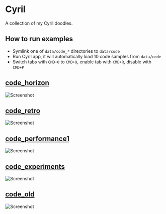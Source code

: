 # Cyril
A collection of my Cyril doodles.

## How to run examples
* Symlink one of `data/code_*` directories to `data/code`
* Run Cyril app, it will automatically load 10 code samples from `data/code`
* Switch tabs with `CMD+0` to `CMD+9`, enable tab with `CMD+R`, disable with `CMD+P`

## [code_horizon](https://github.com/marcinbiegun/creativecoding-sketches/blob/master/Cyril/data/code_horizon)
![Screenshot](https://raw.githubusercontent.com/marcinbiegun/creativecoding-sketches/master/Cyril/_docs/code_horizon.png)

## [code_retro](https://github.com/marcinbiegun/creativecoding-sketches/blob/master/Cyril/data/code_retro)
![Screenshot](https://raw.githubusercontent.com/marcinbiegun/creativecoding-sketches/master/Cyril/_docs/code_retro.png)

## [code_performance1](https://github.com/marcinbiegun/creativecoding-sketches/blob/master/Cyril/data/code_performance1)
![Screenshot](https://raw.githubusercontent.com/marcinbiegun/creativecoding-sketches/master/Cyril/_docs/code_performance1.png)

## [code_experiments](https://github.com/marcinbiegun/creativecoding-sketches/blob/master/Cyril/data/code_experiments)
![Screenshot](https://raw.githubusercontent.com/marcinbiegun/creativecoding-sketches/master/Cyril/_docs/code_experiments.png)

## [code_old](https://github.com/marcinbiegun/creativecoding-sketches/blob/master/Cyril/data/code_old)
![Screenshot](https://raw.githubusercontent.com/marcinbiegun/creativecoding-sketches/master/Cyril/_docs/code_old.png)
